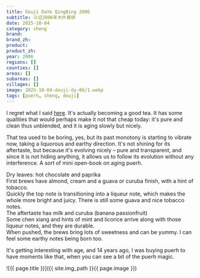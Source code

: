 ```yaml
---
title: Douji DaYe QingBing 2006
subtitle: 斗记2006年大叶青饼
date: 2025-10-04
category: sheng
brand: 
brand_zh: 
product: 
product_zh: 
year: 2006
regions: []
counties: []
areas: []
subareas: []
villages: []
image: 2025-10-04-douji-dy-06/1.webp
tags: [puerh, sheng, douji]
---
```


I regret what I said [here](http://127.0.0.1:4000/sheng/2025/09/14/douji-stds-05.html). It's actually becoming a good tea.
It has some qualities that would perhaps make it not that cheap today: it's pure and clean thus unblended, and it is aging slowly but nicely.

That tea used to be boring, yes, but its past monotony is starting to vibrate now, taking a liquorous and earthy direction. 
It's not shining for its aftertaste, but because it's evolving nicely – pure and transparent, and since it is not hiding anything, it allows us to follow its evolution without any interference. A sort of mini open-book on aging puerh.

Dry leaves: hot chocolate and paprika\
First brews have almond, cream and a guava or curuba finish, with a hint of tobacco.\
Quickly the top note is transitioning into a liqueur note, which makes the whole more bright and juicy. There is still some guava and nice tobacco notes.\
The aftertaste has milk and curuba (banana passionfruit)\
Some chen xiang and hints of mint and licorice arrive along with those liqueur notes, and they are durable.\
When pushed, the brews bring lots of sweetness and can be yummy. I can feel some earthy notes being born too.

It's getting interesting with age, and 14 years ago, I was buying puerh to have moments like that, when you can see a bit of the puerh magic.

![{{ page.title }}]({{ site.img_path }}{{ page.image }})